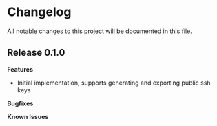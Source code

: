 # Changelog

All notable changes to this project will be documented in this file.

## Release 0.1.0

**Features**

 - Initial implementation, supports generating and exporting public ssh keys

**Bugfixes**

**Known Issues**

